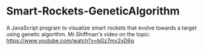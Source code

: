 # Smart-Rockets-GeneticAlgorithm
A JavaScript program to visualize smart rockets that evolve towards a target using genetic algorithm. Mr.Shiffman's video on the topic: https://www.youtube.com/watch?v=bGz7mv2vD6g
